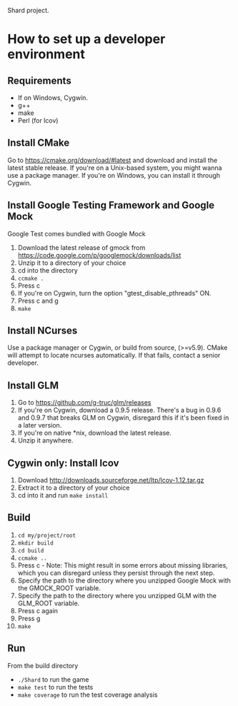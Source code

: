 Shard project.

# How to set up a developer environment

## Requirements

* If on Windows, Cygwin.
* g++
* make
* Perl (for lcov)

## Install CMake

Go to https://cmake.org/download/#latest and download and install the latest stable release. If you're on a Unix-based system, you might wanna use a package manager. If you're on Windows, you can install it through Cygwin.

## Install Google Testing Framework and Google Mock

Google Test comes bundled with Google Mock

1. Download the latest release of gmock from https://code.google.com/p/googlemock/downloads/list
2. Unzip it to a directory of your choice
3. cd into the directory 
4. ```ccmake .```
5. Press c
6. If you're on Cygwin, turn the option "gtest_disable_pthreads" ON.
7. Press c and g
8. ```make```

## Install NCurses

Use a package manager or Cygwin, or build from source, (>=v5.9). CMake will attempt to locate ncurses automatically. If that fails, contact a senior developer.

## Install GLM

1. Go to https://github.com/g-truc/glm/releases
2. If you're on Cygwin, download a 0.9.5 release. There's a bug in 0.9.6 and 0.9.7 that breaks GLM on Cygwin, disregard this if it's been fixed in a later version.
3. If you're on native *nix, download the latest release.
4. Unzip it anywhere.

## Cygwin only: Install lcov
1. Download http://downloads.sourceforge.net/ltp/lcov-1.12.tar.gz
2. Extract it to a directory of your choice
3. cd into it and run ```make install```

## Build

1. ```cd my/project/root```
2. ```mkdir build```
3. ```cd build```
4. ```ccmake ..```
5. Press c - Note: This might result in some errors about missing libraries, which you can disregard unless they persist through the next step.
6. Specify the path to the directory where you unzipped Google Mock with the GMOCK_ROOT variable.
7. Specify the path to the directory where you unzipped GLM with the GLM_ROOT variable.
8. Press c again
9. Press g
10. ```make```

## Run 
From the build directory
* ```./Shard``` to run the game
* ```make test``` to run the tests
* ```make coverage``` to run the test coverage analysis
